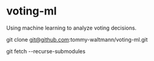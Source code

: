# voting-ml
Using machine learning to analyze voting decisions.

git clone git@github.com:tommy-waltmann/voting-ml.git

git fetch --recurse-submodules
